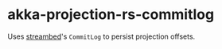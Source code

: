 akka-projection-rs-commitlog
===

Uses [streambed](https://github.com/streambed/streambed-rs)'s `CommitLog` to persist projection offsets.